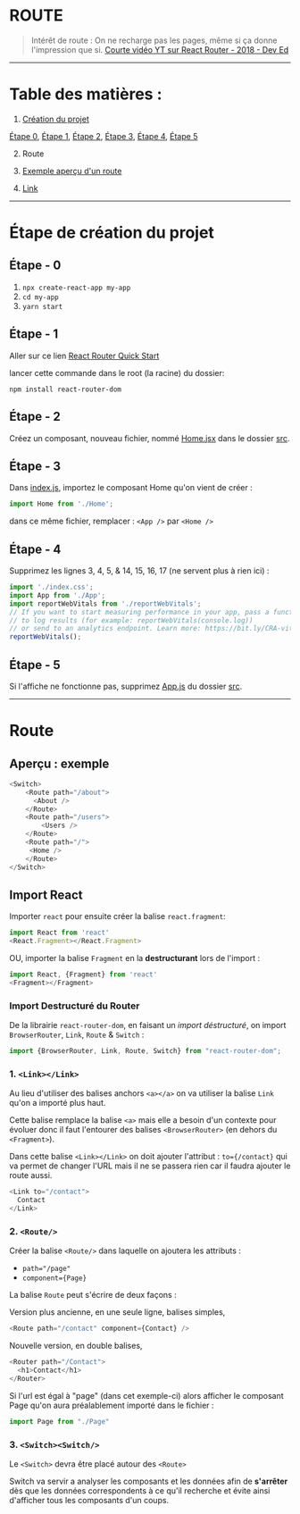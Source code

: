 # ROUTE
> Intérêt de route : On ne recharge pas les pages, même si ça donne l'impression que si.
> [Courte vidéo YT sur React Router - 2018 - Dev Ed](https://youtu.be/Law7wfdg_ls)
***
# Table des matières :
1. [Création du projet](#étape-de-création-du-projet)

  [Étape 0](#étape-0), [Étape 1](#étape-1), [Étape 2](#étape-2), [Étape 3](#étape-3), [Étape 4](#étape-4), [Étape 5](#étape-5)

2. Route

  1. [Exemple aperçu d'un route](#route)
  2. [Link](#)

***
# Étape de création du projet

## Étape - 0

1. `npx create-react-app my-app`
2. `cd my-app`
3. `yarn start`

## Étape - 1

Aller sur ce lien  [React Router Quick Start](https://reactrouter.com/web/guides/quick-start)

lancer cette commande dans le root (la racine) du dossier:

 `npm install react-router-dom`

## Étape - 2

Créez un composant, nouveau fichier, nommé [Home.jsx](./src/Home.jsx) dans le dossier [src](./src).

## Étape - 3

Dans [index.js](./src/index.js), importez le composant Home qu'on vient de créer :

``` Javascript
import Home from './Home';
```

dans ce même fichier, remplacer : `<App />`  par `<Home />`

## Étape - 4

Supprimez les lignes 3, 4, 5, & 14, 15, 16, 17 (ne servent plus à rien ici) :

``` Javascript
import './index.css';
import App from './App';
import reportWebVitals from './reportWebVitals';
// If you want to start measuring performance in your app, pass a function
// to log results (for example: reportWebVitals(console.log))
// or send to an analytics endpoint. Learn more: https://bit.ly/CRA-vitals
reportWebVitals();
```

## Étape - 5

Si l'affiche ne fonctionne pas, supprimez [App.js](./src/App.js) du dossier [src](./src).

***

# Route

## Aperçu : exemple

```  Javascript
<Switch>
    <Route path="/about">
      <About />
    </Route>
    <Route path="/users">
        <Users />
    </Route>
    <Route path="/">
     <Home />
    </Route>
</Switch>
```

## Import React

Importer `react` pour ensuite créer la balise `react.fragment`:

``` Javascript
import React from 'react'
<React.Fragment></React.Fragment>
```

OU, importer la balise `Fragment` en la **destructurant** lors de l'import :

```Javascript
import React, {Fragment} from 'react'
<Fragment></Fragment>
```

### Import Destructuré du Router

De la librairie `react-router-dom`, en faisant un *import déstructuré*, on import `BrowserRouter`, `Link`, `Route` & `Switch` :

``` Javascript
import {BrowserRouter, Link, Route, Switch} from "react-router-dom";
```


### 1. `<Link></Link>`

Au lieu d'utiliser des balises anchors `<a></a>` on va utiliser la balise `Link` qu'on a importé plus haut.

Cette balise remplace la balise `<a>` mais elle a besoin d'un contexte pour évoluer donc il faut l'entourer des balises `<BrowserRouter>` (en dehors du `<Fragment>`).

Dans cette balise `<Link></Link>` on doit ajouter l'attribut :
`to={/contact}` qui va permet de changer l'URL mais il ne se passera rien car il faudra ajouter le route aussi.

```Javascript
<Link to="/contact">
  Contact
</Link>
```


### 2. `<Route/>`

Créer la balise `<Route/>` dans laquelle on ajoutera les attributs :

- `path="/page"`
- `component={Page}`

La balise `Route` peut s'écrire de deux façons :

Version plus ancienne, en une seule ligne, balises simples,

```Javascript
<Route path="/contact" component={Contact} />
```

Nouvelle version, en double balises,

```Javascript
<Router path="/Contact">
  <h1>Contact</h1>
</Router>
```

Si l'url est égal à "page" (dans cet exemple-ci) alors afficher le composant Page qu'on aura préalablement importé dans le fichier :

``` Javascript
import Page from "./Page"
```


### 3. `<Switch><Switch/>`


Le `<Switch>` devra être placé autour des `<Route>`

Switch va servir a analyser les composants et les données afin de **s'arrêter** dès que les données correspondents à ce qu'il recherche et évite ainsi d'afficher tous les composants d'un coups.
